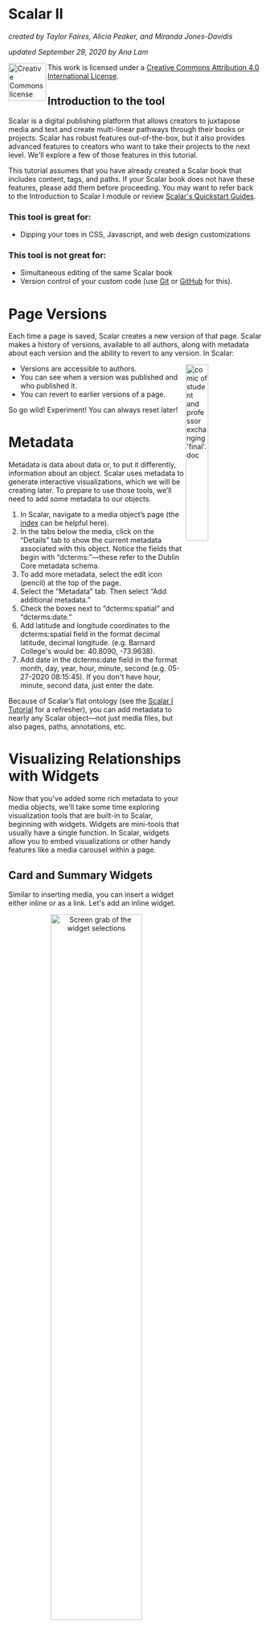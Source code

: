 # Scalar II
*created by Taylor Faires, Alicia Peaker, and Miranda Jones-Davidis*

*updated September 29, 2020 by Ana Lam*

<img align="left" width="75" src="/images/scalar/cc.png" alt="Creative Commons license">

This work is licensed under a [Creative Commons Attribution 4.0 International License](http://creativecommons.org/licenses/by/4.0/).

## Introduction to the tool

Scalar is a digital publishing platform that allows creators to juxtapose media and text and create multi-linear pathways through their books or projects. Scalar has robust features out-of-the-box, but it also provides advanced features to creators who want to take their projects to the next level. We'll explore a few of those features in this tutorial.

This tutorial assumes that you have already created a Scalar book that includes content, tags, and paths. If your Scalar book does not have these features, please add them before proceeding. You may want to refer back to the Introduction to Scalar I module or review [Scalar's Quickstart Guides](https://scalar.usc.edu/works/guide2/quickstarts?path=index).

### This tool is great for:
* Dipping your toes in CSS, Javascript, and web design customizations
### This tool is not great for:
* Simultaneous editing of the same Scalar book
* Version control of your custom code (use [Git](https://git-scm.com/) or [GitHub](https://github.com/) for this).

# Page Versions
Each time a page is saved, Scalar creates a new version of that page. Scalar makes a history of versions, available to all authors, along with metadata about each version and the ability to revert to any version. In Scalar:

<img align="right" width="30%" src="/images/scalar/version.gif" alt="comic of student and professor exchanging 'final'.doc" >

- Versions are accessible to authors.
- You can see when a version was published and who published it.
- You can revert to earlier versions of a page.

So go wild! Experiment! You can always reset later!

# Metadata
Metadata is data about data or, to put it differently, information about an object. Scalar uses metadata to generate interactive visualizations, which we will be creating later. To prepare to use those tools, we’ll need to add some metadata to our objects. 

1. In Scalar, navigate to a media object’s page (the [index](https://scalar.usc.edu/works/guide2/reading-in-scalar?path=getting-started) can be helpful here).
2. In the tabs below the media, click on the “Details” tab to show the current metadata associated with this object. Notice the fields that begin with “dcterms:”—these refer to the Dublin Core metadata schema. 
3. To add more metadata, select the edit icon (pencil) at the top of the page. 
4. Select the “Metadata” tab. Then select “Add additional metadata.”
5. Check the boxes next to “dcterms:spatial” and “dcterms:date.”
6. Add latitude and longitude coordinates to the dcterms:spatial field in the format decimal latitude, decimal longitude. (e.g. Barnard College's would be: 40.8090, -73.9638). 
7. Add date in the dcterms:date field in the format month, day, year, hour, minute, second (e.g. 05-27-2020 08:15:45). If you don't have hour, minute, second data, just enter the date. 

Because of Scalar’s flat ontology (see the [Scalar I Tutorial](https://github.com/dhc-barnard/tutorials/blob/master/scalar/Scalar%20I.md) for a refresher), you can add metadata to nearly any Scalar object—not just media files, but also pages, paths, annotations, etc.

# Visualizing Relationships with Widgets

Now that you've added some rich metadata to your media objects, we'll take some time exploring visualization tools that are built-in to Scalar, beginning with widgets. Widgets are mini-tools that usually have a single function. In Scalar, widgets allow you to embed visualizations or other handy features like a media carousel within a page.

## Card and Summary Widgets
Similar to inserting media, you can insert a widget either inline or as a link. Let's add an inline widget. 

<p align="center">
  <img width="60%" src="/images/scalar/inlinewidget.png" alt="Screen grab of the widget selections" >
</p>

1. Navigate to your page editor (pencil icon).
2. Click the puzzle piece with the lines around it. You will encounter a pop-up asking you to select a widget.
3. Click on either Card or Summary and select the pages you would like to add. Then click "continue."
4. Follow Scalar's prompts to order and style your selections.
5. Once you've finished, save and view to see what you've done!

### Bonus: Adding a thumbnail to your widget
By default, Card and Summary widgets primarily display text. To make your widgets more engaging, you can add a thumbnail.
1. Click edit on a page you are using within a widget (NOT the page where the widget is embedded).
2. Near the bottom of the page, select the "Styling" drop-down and then "Thumbnail."
3. Select the image you would like to serve as a thumbnail for this page. 
4. Save and view the page.
5. Finally, return to the page where your widget is embedded. You should now see a thumbnail in your widget.

Card widget | Summary widget
--------- | --------
![card widget](/images/scalar/cardwidget.png) | ![summary widget](/images/scalar/summarywidget.png)
*Example of a Card widget (first card/page in widget has a thumbnail but the second does note* | *Example of a Summary widget (first page in widget box does not have a thumbnail but the second does).

## Carousel Widget
The Carousel widget functions like a gallery for a reader to flip through images or links. The process for adding the Carousel Widget is similar to the Summary or Card widget. The Carousel works best with images so instead of selecting pages when prompted, select media. Try it now, adapting the instructions in the "Card and Summary Widget" section as needed.

## Map Widget
Another way to display information visually with Scalar is to use its Map widget or Map layout. In this section, you'll add a map widget to a page. The Map widget will use the spatial metadata you created earlier in the module.

1. Once you've added spatial metadata to all the content you want to include in your map, create a new page (or edit an existing page).
2. To add a Map widget, click on either the linked or inline widget button in the page editor and then choose “Map” from the widget options.
3. Next, use the content selector to choose an item or selection of items to be plotted on the map. You can choose items individually, or you can choose already-created paths and tags and then tick the box under "Include Children" in the content selector to include all the items in the path or tag. 
4. You can then change formatting options for the map. You can include descriptive text below the widget by choosing "Custom text" under "Caption" and entering text there. 
5. Once you have inserted the widget, save the page, and explore you new map!

## Visualization Widget
It can be difficult to hold all of the relationships you've created in Scalar in your mind. Scalar provides some handy visualization tools that abstract those relationships and allow you to explore your content in new ways.

Let's start by visualizing tags through a force-directed graph (also known as a network graph). 


<img align="right" width="50%" src="/images/scalar/visualization.png" alt="Screen grab of the visualized paths by tags">

1. Create a new page or edit a page where you'd like to embed a visualization. 
2. To add a Visualization widget, click on either the linked or inline widget button in the page editor and then choose “Visualization” from the widget options.
3. Select the first drop-down menu and choose "All tags."
4. In the second drop-down menu, choose "All relationships."
5. In the final drop-down menu, choose "force-directed." 
6. Then select "Continue."
7. You may update the next screen of options as you'd like or leave them as they are.
8. Once you have inserted the widget, select "Save and View" at the bottom of the page.
9. Explore and interact with the visualization (a full screen view might help). Notice the different colors and the legend that explains what they are.

Different kinds of visualizations are useful for different kinds of information and relationships. To visualize your paths, which are more linear than tags, follow the above steps except when inserting the widget select:

1. "All paths" in the first drop-down menu.
2. "All relationships" in the second drop-down menu.
3. And "Tree" for the final drop-down menu.

Take a few moments to continue exploring visualizations! 

# Using Page Layouts

We used the layout tab of the page editor in the [Scalar I tutorial](https://github.com/dhc-barnard/tutorials/blob/master/scalar/Scalar%20I.md) to make a cover for your book, but there are other layouts available. For the purposes of this guided practice, here are a few that we've found most useful.

## Timeline Layout
One way to display media and metadata visually on Scalar is to use its Timeline layout or Timeline widget.  In this section, you'll use the Timeline layout.

1. The Timeline layout will use the metadata you created earlier in the module to display objects chronologically.
2. The Timeline layout will also display the object's description and associated thumbnail. While on an object's page editor (pencil icon):
   - To add a description: enter your text into the description field in the page editor.
   - To add a thumbnail: click on "Styling" and choose "Thumbnail" from the dropdown menu, then select an image from your media library or from an external url and click "save." 
3. Once you've added temporal metadata to all the content you want to include in your timeline, create a new page (or edit an existing page).
4. Select the "Relationships" tab and select either "tag" or "path." We'll use "tag" as our example, but they work the same.
5. Next click "To make this page a tag, choose the items that it tags" and select the items you have added temporal metadata to. 
6. Under the "Layout" tab, set the current page to the Timeline layout via the drop-down menu.

## Media Gallery Layout


<p align="center">
  <img  width="50%" src="/images/scalar/mediagallery.png" alt="Screen grab of the slide show like media gallery">
</p>

If you're working with a particularly media-heavy page and want to showcase that media, try the Media Gallery layout, which puts all media embedded on a page into a carousel at the top of the page. This layout gives you less flexibility than the Carousel widget (which lets you select which media to include and where to place the carousel).

## Visual Path Layout

The Visual Path (originally [developed](http://aliciapeaker.org/?p=445) by our own Alicia Peaker) creates a scrolling, visual version of each page along a path. In the example below, from Taylor's project, the introduction of the book is followed by three sections meant to stand in for a literature review. The "continue" button allows for readers to choose where in the path they want to go next.

1. To use the Visual Path, first make sure your page is a path or create a new page. 
2. Edit the page. 
3. Under the "Layout" tab, set the current page to the Visual path layout via the drop-down menu.
4. The images on the visual path are the key images for each individual page, so if you want images to show up, you need to add those to each page.
   - To add key images, edit each page on your path. Under the "Styling" tab, select "key image," and then select an image. 

<p align="center">
  <img width="80%"  src="/images/scalar/visualpath.png" alt="Screen grab of visual path where key images indicate pages">
</p>

# Design Features

So far, we've been working primarily with arranging and displaying the contents of your Scalar book. We're going to take a  step back and add some design and other elements that will apply to the entire book. 

## Adding a background, book thumbnail, and table of contents

1. Go to your dashboard (wrench icon)
2. Select the "Book Properties" tab.
3. Add a table of contents for your book.
4. Add a background to your book
5. Add a thumbnail to represent your book in Scalar's indexes (also useful for when you are managing multiple books)
6. Save!
7. View your changes by selecting "back to book" in the upper right-hand corner of the page. NOTE: The table of contents is visible when you hover over the hamburger icon (three lines on top of each other) at the top left of the page.

## Creating a book cover

For instruction on how to create a dynamic book cover, see the [Scalar I tutorial](https://github.com/dhc-barnard/tutorials/blob/master/scalar/Scalar%20I.md).

## Making your book a template

You can make your Scalar book a duplicable template. This might be useful if you teach a course regularly and want each course to have its own Scalar book but with some shared features. Or perhaps you want to set a structure and have your students duplicate your book and then elaborate on your template.

To make your book duplicable:

1. Go to your dashboard (wrench icon) if you aren't already there.
2. Select the "Sharing" tab.
3. In the "Duplicability" section, select "Yes" in the drop-down.


<p align="center">
  <img  src="/images/scalar/duplicability.png" alt="Screen grab of duplicability security selection >
</p>

That's it! Now to create a new book from this template:

1. On your dashboard, select the "My Account" tab.
2. Next to "Create a new book" select the checkbox to make this a "Duplicate of another book." 
3. A pop-up will appear with an alphabetical list of all the books on Scalar's server that are duplicable. Scroll to find your book.
4. Select it and give your book a title.
5. Complete the recaptcha security check and click "create."

# Optional: Custom Design

At the beginning of this tutorial, we used a meme of an iceberg to indicate that Scalar has hidden depths. For advanced or adventurous users, Scalar allows authors to add Javascript and CSS (Cascading Style Sheet) at both the global level (i.e. applies to whole book) or page level (i.e. applies only to a single page). This is a wonderful feature for folks who know or would like to learn about web design without having to build an entire application from scratch. 

## CSS Snippets

Scalar has some built-in CSS "snippets" you can add to your book.  Each snippet is a line or more of code that has a specific function. Currently, those snippets include code to: 

- Keep linked media with their source paragraphs
- Show path contents in sidebar
- Don't crop splash images on phones
- Hide path navigation arrow buttons
- Text content area to full width
- Display description below title

To add a snippet to your book:

1. Go to your dashboard (wrench icon) and make sure your book is selected in the top-left drop-down menu.
2. Select the tab "Book Properties"
3. Under the first large text box, click on the drop-down menu to "Insert CSS."
4. Select a snippet of your choice, and click "Insert."
5. Above you will see the style language (i.e. CSS) that will change the appearance of your book. 
   - Look at the syntax of the code that's been added. What makes sense? What can you infer from the code? What remains opaque? Try inserting a few snippets to see what you can learn from them.
6. Click "Save" at the bottom of the page.
7. Explore your book to see the change in action!

## Add your own CSS

In the same section where we added CSS code snippets, you can add your own CSS to change the appearance of your Scalar book. Let's change the color of page titles. 

1. Go to your dashboard (wrench icon) and make sure your book is selected in the top-left drop-down menu.
2. Select the tab "Book Properties"
3. In the CSS text box, copy and paste:
    - `h1[property="dcterms:title"]{ color: #008080;}`
4. Save and view!
5. The ` #008080` is a hex code for the color teal. Try replacing it with another hex color code or with the name of a common color (e.g. `blue`, `purple`, etc.)
6. Then save and view! 
7. Explore and see what else you can change. View [Scalar's guide](https://scalar.usc.edu/works/guide2/customizing-look-and-feel-with-css?path=advanced-topics) for other features you may want to style with CSS.

# Reflection

-  Throughout this module, you explored several methods of visualizing the contents of your Scalar book. How did the visualization tools force you to think differently about the relationships among your content? 
- What limitations and affordances did you encounter or do you imagine in using Scalar for a particular purpose (making an argument, telling a story, or any other purpose you have)? How did you confront the space between your desires for the book and what the tools allowed?

# Resources
##  Examples of succesful projects:
- [Women of the Early Harlem Renaissance](https://scalar.lehigh.edu/harlemwomen/index)
- [Black Quotidian](http://blackquotidian.supdigital.org/bq/index)
- [The Girl The Myth, The Fanfiction](https://taylorfaires.com/scalar/the-girl-the-myth-the-fanfiction)

## Syllabi/Assignments using this tool:
- [Digital Diversity](https://hcommons.org/deposits/item/hc:20443/)
- [Technologies of Literary Production](https://hcommons.org/deposits/item/hc:10329/)

## Other Guides & Tutorials:
- [Customizing Look and Feel With CSS](https://scalar.usc.edu/works/guide2/customizing-look-and-feel-with-css?path=advanced-topics)
- [Working with Widgets](https://scalar.usc.edu/works/guide2/working-with-widgets)
- [Working with Structure](https://scalar.usc.edu/works/guide2/working-with-structure)

## Barnard Resources:
- [Digital Humanities Center](digitalhumanities.barnard.edu)
~                                                           
